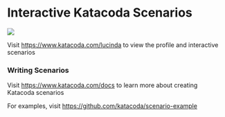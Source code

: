 # Interactive Katacoda Scenarios

[![](http://shields.katacoda.com/katacoda/lucinda/count.svg)](https://www.katacoda.com/lucinda "Get your profile on Katacoda.com")

Visit https://www.katacoda.com/lucinda to view the profile and interactive scenarios

### Writing Scenarios
Visit https://www.katacoda.com/docs to learn more about creating Katacoda scenarios

For examples, visit https://github.com/katacoda/scenario-example
